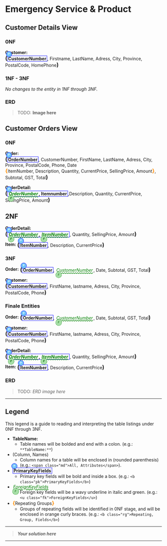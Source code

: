 # Emergency Service & Product

## Customer Details View

### 0NF

**Customer:** <span class="md"><b class="pk">CustomerNumber</b>, Firstname, LastName, Adress, City, Province, PostalCode, HomePhone</span> 

### 1NF - 3NF

*No changes to the entity in 1NF through 3NF.*

### ERD

> TODO: **Image here**


## Customer Orders View

### 0NF 

**Order:** <span class="md"><b class="pk">OrderNumber</b>, CustomerNumber, FirstName, LastName, Adress, City, Province, PostalCode, Phone, Date <b class="rg">ItemNumber, Description, Quantity, CurrentPrice, SellingPrice, Amount</b>, Subtotal, GST, Total</span>

**OrderDetail:** <span class="md"><b class="pk"><u class="fk">OrderNumber</u>, Itemnumber</b>,Description, Quantity, CurrentPrice, SellingPrice, Amount</span>


## 2NF

**OrderDetail:** <span class="md"><b class="pk"><u class="fk">OrderNumber</u>, <u class="fk">ItemNumber</u></b>, Quantity, SellingPrice, Amount</span>

**Item:** <span class="md"><b class="pk">ItemNumber</b>, Description, CurrentPrice</span>

### 3NF

**Order:** <span class="md"><b class="pk">OrderNumber</b>, <u class="fk">CustomerNumber</u>, Date, Subtotal, GST, Total</span>

**Customer:** <span class="md"><b class="pk">CustomerNumber</b>, FirstName, lastname, Adress, City, Province, PostalCode, Phone</span>

### Finale Entities

**Order:** <span class="md"><b class="pk">OrderNumber</b>, <u class="fk">CustomerNumber</u>, Date, Subtotal, GST, Total</span>

**Customer:** <span class="md"><b class="pk">CustomerNumber</b>, FirstName, lastname, Adress, City, Province, PostalCode, Phone</span>

**OrderDetail:** <span class="md"><b class="pk"><u class="fk">OrderNumber</u>, <u class="fk">ItemNumber</u></b>, Quantity, SellingPrice, Amount</span>

**Item:** <span class="md"><b class="pk">ItemNumber</b>, Description, CurrentPrice</span>


### ERD

> TODO: *ERD image here*

----

## Legend

This legend is a guide to reading and interpreting the table listings under 0NF through 3NF.

- **TableName:**
  - Table names will be bolded and end with a colon. (e.g.: `**TableName:**`)
- (Column, Names)
  - Column names for a table will be enclosed in (rounded parenthesis) (e.g.: `<span class="md">All, Attributes</span>`).
- <b class="pk">PrimaryKeyFields</b>
  - Primary key fields will be bold and inside a box. (e.g.: `<b class="pk">PrimaryKeyFields</b>`)
- <u class="fk">ForeignKeyFields</u>
  - Foreign key fields will be a wavy underline in italic and green. (e.g.: `<u class="fk">ForeignKeyFields</u>`)
- <b class="rg">Repeating Groups</b>
  - Groups of repeating fields will be identified in 0NF stage, and will be enclosed in orange curly braces. (e.g.: `<b class="rg">Repeating, Group, Fields</b>`)

----

> ***Your solution here***

----

<style>
.md {
    display: inline-block;
    vertical-align: top;
    white-space:normal;
}
.md::before {
    content: '(';
    font-size: 1.25em;
    font-weight: bold;
}
.md::after {
    content: ')';
    font-size: 1.25em;
    font-weight: bold;
}
.pk {
    font-weight: 700;
    display: inline-block;
    border: thin solid #00f;
    padding: 0 2px;
    position: relative;
}
.pk::before {
    content: 'P';
    font-size:.55em;
    font-weight: bold;
    color: white;
    background-color: #72c4f7;
    position: absolute;
    left: -5px;
    top: -15px;
    border-radius: 50%;
    border: solid thin blue;
    width: 1.4em;
    height: 1.4em;
    padding:3px;
    text-align:center;
}
.fk {
    color: green;
    font-style: italic;
    text-decoration: wavy underline green;
    padding: 0 2px;
    position: relative;
}
.fk::before {
    content: 'F';
    font-size:.65em;
    position: absolute;
    left: -1px;
    bottom: -17px;
    color:darkgreen;
    background-color: #a7dea7;
    border-radius: 50%;
    border: dashed thin green;
    width: 1.4em;
    height: 1.4em;
    padding:3px;
    text-align:center;
}
.rg::before {
    content: '\007B';
    color: darkorange;
    font-size: 1.2em;
    font-weight: bold;
}
.rg::after {
    content: '\007D';
    color: darkorange;
    font-size: 1.2em;
    font-weight: bold;
}
.rg {
    display: inline-block;
    color: inherit;
    font-size: 1em;
    font-weight: normal;
}
.note {
    font-weight: bold;
    color: brown;
    font-size: 1.1em;
}
</style>